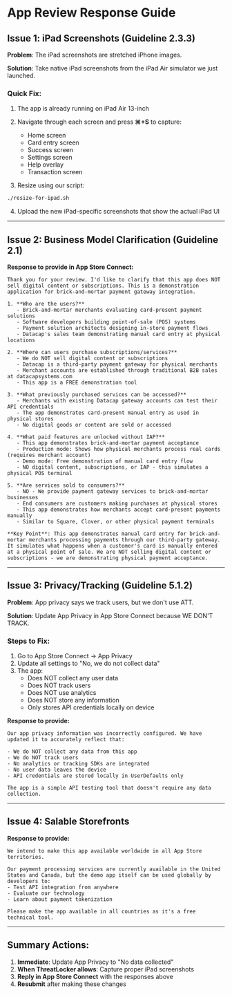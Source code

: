 # App Review Response Guide

## Issue 1: iPad Screenshots (Guideline 2.3.3)

**Problem**: The iPad screenshots are stretched iPhone images.

**Solution**: Take native iPad screenshots from the iPad Air simulator we just launched.

### Quick Fix:
1. The app is already running on iPad Air 13-inch
2. Navigate through each screen and press **⌘+S** to capture:
   - Home screen
   - Card entry screen
   - Success screen
   - Settings screen
   - Help overlay
   - Transaction screen

3. Resize using our script:
```bash
./resize-for-ipad.sh
```

4. Upload the new iPad-specific screenshots that show the actual iPad UI

---

## Issue 2: Business Model Clarification (Guideline 2.1)

**Response to provide in App Store Connect:**

```
Thank you for your review. I'd like to clarify that this app does NOT sell digital content or subscriptions. This is a demonstration application for brick-and-mortar payment gateway integration.

1. **Who are the users?**
   - Brick-and-mortar merchants evaluating card-present payment solutions
   - Software developers building point-of-sale (POS) systems
   - Payment solution architects designing in-store payment flows
   - Datacap's sales team demonstrating manual card entry at physical locations

2. **Where can users purchase subscriptions/services?**
   - We do NOT sell digital content or subscriptions
   - Datacap is a third-party payment gateway for physical merchants
   - Merchant accounts are established through traditional B2B sales at datacapsystems.com
   - This app is a FREE demonstration tool

3. **What previously purchased services can be accessed?**
   - Merchants with existing Datacap gateway accounts can test their API credentials
   - The app demonstrates card-present manual entry as used in physical stores
   - No digital goods or content are sold or accessed

4. **What paid features are unlocked without IAP?**
   - This app demonstrates brick-and-mortar payment acceptance
   - Production mode: Shows how physical merchants process real cards (requires merchant account)
   - Demo mode: Free demonstration of manual card entry flow
   - NO digital content, subscriptions, or IAP - this simulates a physical POS terminal

5. **Are services sold to consumers?**
   - NO - We provide payment gateway services to brick-and-mortar businesses
   - End consumers are customers making purchases at physical stores
   - This app demonstrates how merchants accept card-present payments manually
   - Similar to Square, Clover, or other physical payment terminals

**Key Point**: This app demonstrates manual card entry for brick-and-mortar merchants processing payments through our third-party gateway. It simulates what happens when a customer's card is manually entered at a physical point of sale. We are NOT selling digital content or subscriptions - we are demonstrating physical payment acceptance.
```

---

## Issue 3: Privacy/Tracking (Guideline 5.1.2)

**Problem**: App privacy says we track users, but we don't use ATT.

**Solution**: Update App Privacy in App Store Connect because WE DON'T TRACK.

### Steps to Fix:
1. Go to App Store Connect → App Privacy
2. Update all settings to "No, we do not collect data"
3. The app:
   - Does NOT collect any user data
   - Does NOT track users
   - Does NOT use analytics
   - Does NOT store any information
   - Only stores API credentials locally on device

**Response to provide:**

```
Our app privacy information was incorrectly configured. We have updated it to accurately reflect that:

- We do NOT collect any data from this app
- We do NOT track users
- No analytics or tracking SDKs are integrated
- No user data leaves the device
- API credentials are stored locally in UserDefaults only

The app is a simple API testing tool that doesn't require any data collection.
```

---

## Issue 4: Salable Storefronts

**Response to provide:**

```
We intend to make this app available worldwide in all App Store territories. 

Our payment processing services are currently available in the United States and Canada, but the demo app itself can be used globally by developers to:
- Test API integration from anywhere
- Evaluate our technology
- Learn about payment tokenization

Please make the app available in all countries as it's a free technical tool.
```

---

## Summary Actions:

1. **Immediate**: Update App Privacy to "No data collected"
2. **When ThreatLocker allows**: Capture proper iPad screenshots
3. **Reply in App Store Connect** with the responses above
4. **Resubmit** after making these changes